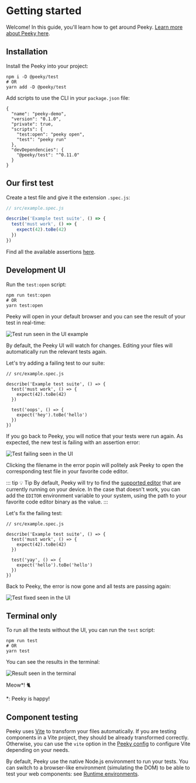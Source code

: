 # Getting started

Welcome! In this guide, you'll learn how to get around Peeky. [Learn more about Peeky here](./introduction.md).

## Installation

Install the Peeky into your project:

```shell
npm i -D @peeky/test
# OR
yarn add -D @peeky/test
```

Add scripts to use the CLI in your `package.json` file:

```json{6-7}
{
  "name": "peeky-demo",
  "version": "0.1.0",
  "private": true,
  "scripts": {
    "test:open": "peeky open",
    "test": "peeky run"
  },
  "devDependencies": {
    "@peeky/test": "^0.11.0"
  }
}
```

## Our first test

Create a test file and give it the extension `.spec.js`:

```js
// src/example.spec.js

describe('Example test suite', () => {
  test('must work', () => {
    expect(42).toBe(42)
  })
})
```

Find all the available assertions [here](https://jestjs.io/docs/expect).

## Development UI

Run the `test:open` script:

```shell
npm run test:open
# OR
yarn test:open
```

Peeky will open in your default browser and you can see the result of your test in real-time:

<img src="/get-started-example.png" alt="Test run seen in the UI example" class="rounded shadow-lg border border-solid border-gray-100">

By default, the Peeky UI will watch for changes. Editing your files will automatically run the relevant tests again.

Let's try adding a failing test to our suite:

```js{8-10}
// src/example.spec.js

describe('Example test suite', () => {
  test('must work', () => {
    expect(42).toBe(42)
  })

  test('oops', () => {
    expect('hey').toBe('hello')
  })
})
```

If you go back to Peeky, you will notice that your tests were run again. As expected, the new test is failing with an assertion error:

<img src="/get-started-error.png" alt="Test failing seen in the UI" class="rounded shadow-lg border border-solid border-gray-100">

Clicking the filename in the error popin will politely ask Peeky to open the corresponding test file in your favorite code editor.

::: tip 💡️ Tip
By default, Peeky will try to find the [supported editor](https://github.com/yyx990803/launch-editor#supported-editors) that are currently running on your device. In the case that doesn't work, you can add the `EDITOR` environment variable to your system, using the path to your favorite code editor binary as the value.
:::

Let's fix the failing test:

```js{8-10}
// src/example.spec.js

describe('Example test suite', () => {
  test('must work', () => {
    expect(42).toBe(42)
  })

  test('yay', () => {
    expect('hello').toBe('hello')
  })
})
```

Back to Peeky, the error is now gone and all tests are passing again:

<img src="/get-started-fixed.png" alt="Test fixed seen in the UI" class="rounded shadow-lg border border-solid border-gray-100">

## Terminal only

To run all the tests without the UI, you can run the `test` script:

```shell
npm run test
# OR
yarn test
```

You can see the results in the terminal:

<img src="/get-started-run-cli.png" alt="Result seen in the terminal" class="rounded shadow-lg border border-solid border-gray-100">

Meow*! 🐈️


<p class="text-xs text-gray-500 mt-12">*: Peeky is happy!</p>

## Component testing

Peeky uses [Vite](https://vitejs.dev/) to transform your files automatically. If you are testing components in a Vite project, they should be already transformed correctly. Otherwise, you can use the `vite` option in the [Peeky config](./config.md) to configure Vite depending on your needs.

By default, Peeky use the native Node.js environment to run your tests. You can switch to a browser-like environment (simulating the DOM) to be able to test your web components: see [Runtime environments](./runtime-env.md).
